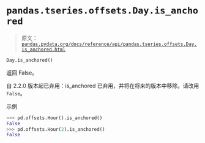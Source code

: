 # `pandas.tseries.offsets.Day.is_anchored`

> 原文：[`pandas.pydata.org/docs/reference/api/pandas.tseries.offsets.Day.is_anchored.html`](https://pandas.pydata.org/docs/reference/api/pandas.tseries.offsets.Day.is_anchored.html)

```py
Day.is_anchored()
```

返回 False。

自 2.2.0 版本起已弃用：is_anchored 已弃用，并将在将来的版本中移除。请改用`False`。

示例

```py
>>> pd.offsets.Hour().is_anchored()
False
>>> pd.offsets.Hour(2).is_anchored()
False 
```
